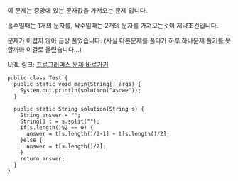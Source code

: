 이 문제는 중앙에 있는 문자값을 가져오는 문제 입니다.

홀수일때는 1개의 문자를, 짝수일때는 2개의 문자를 가져오는것이 제약조건입니다.

문제가 어렵지 않아 금방 풀었습니다. (사실 다른문제를 풀다가 하루 하나문제 풀기를 못할까봐 이걸로 올렸습니다...)

URL 링크: [프로그러머스 문제 바로가기](https://programmers.co.kr/learn/courses/30/lessons/12903?language=java)

```{.java}
public class Test {
  public static void main(String[] args) {
    System.out.println(solution("asdwe"));
  }
  
  public static String solution(String s) {
    String answer = "";
    String[] t = s.split("");
    if(s.length()%2 == 0) {
      answer = t[s.length()/2-1] + t[s.length()/2];
    }else {
      answer = t[s.length()/2];
    }
    return answer;
  }
}
```
